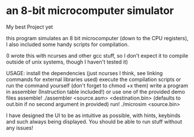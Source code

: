 # an 8-bit microcomputer simulator
My best Project yet

this program simulates an 8 bit microcomputer (down to the CPU registers), I also included some handy scripts for compilation.

(I wrote this with ncurses and other gcc stuff, so I don't expect it to compile outside of unix systems, though I haven't tested it)

USAGE:
install the dependencies (just ncurses I think, see linking commands for external libraries used)
execute the compilation scripts or run the command yourself (don't forget to chmod +x them)
write a program in assembler (Instruction table included!) or use one of the provided demo files
assemble! ./assembler <source.asm> <destination.bin> (defaults to out.bin if no second argument in provided)
run! ./microsim <source.bin> 

I have designed the UI to be as intuitive as possible, with hints, keybinds and such always being displayed. You should be able to run stuff without any issues!
